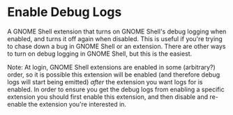 # Enable Debug Logs

A GNOME Shell extension that turns on GNOME Shell's debug logging when enabled, and turns it off again when disabled. This is useful if you're trying to chase down a bug in GNOME Shell or an extension. There are other ways to turn on debug logging in GNOME Shell, but this is the easiest.

Note: At login, GNOME Shell extensions are enabled in some (arbitrary?) order, so it is possible this extension will be enabled (and therefore debug logs will start being emitted) *after* the extension you want logs for is enabled. In order to ensure you get the debug logs from enabling a specific extension you should first enable this extension, and then disable and re-enable the extension you're interested in.


